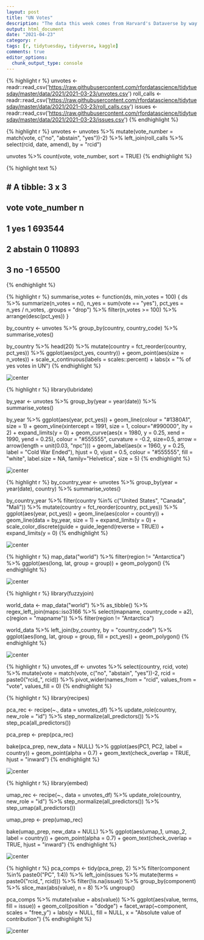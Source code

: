 ```yaml
---
layout: post
title: "UN Votes"
description: "The data this week comes from Harvard's Dataverse by way of Mine Çetinkaya-Rundel, David Robinson, and Nicholas Goguen-Compagnoni."
output: html_document
date: "2021-04-23"
category: r
tags: [r, tidytuesday, tidyverse, kaggle]
comments: true
editor_options: 
  chunk_output_type: console
---
```









{% highlight r %}
unvotes <- readr::read_csv('https://raw.githubusercontent.com/rfordatascience/tidytuesday/master/data/2021/2021-03-23/unvotes.csv')
roll_calls <- readr::read_csv('https://raw.githubusercontent.com/rfordatascience/tidytuesday/master/data/2021/2021-03-23/roll_calls.csv')
issues <- readr::read_csv('https://raw.githubusercontent.com/rfordatascience/tidytuesday/master/data/2021/2021-03-23/issues.csv')
{% endhighlight %}



{% highlight r %}
unvotes <- unvotes %>%
  mutate(vote_number = match(vote, c("no", "abstain", "yes"))-2) %>%
  left_join(roll_calls %>%
              select(rcid, date, amend), by = "rcid")

unvotes %>%
  count(vote, vote_number, sort = TRUE)
{% endhighlight %}



{% highlight text %}
## # A tibble: 3 x 3
##   vote    vote_number      n
##   <chr>         <dbl>  <int>
## 1 yes               1 693544
## 2 abstain           0 110893
## 3 no               -1  65500
{% endhighlight %}


{% highlight r %}
summarise_votes <- function(ds, min_votes = 100) {
  ds %>%
    summarize(n_votes = n(),
            n_yes = sum(vote == "yes"),
            pct_yes = n_yes / n_votes,
            .groups = "drop") %>%
  filter(n_votes >= 100) %>%
  arrange(desc(pct_yes))
}


by_country <- unvotes %>%
  group_by(country, country_code) %>%
  summarise_votes()


by_country %>%
  head(20) %>%
  mutate(country = fct_reorder(country, pct_yes)) %>%
  ggplot(aes(pct_yes, country)) +
  geom_point(aes(size = n_votes)) +
  scale_x_continuous(labels = scales::percent) +
  labs(x = "% of yes votes in UN")
{% endhighlight %}

![center](/figs/2021-03-23-un-votes/unnamed-chunk-3-1.png)



{% highlight r %}
library(lubridate)

by_year <- unvotes %>%
  group_by(year = year(date)) %>%
  summarise_votes()


by_year %>%
  ggplot(aes(year, pct_yes)) +
  geom_line(colour = "#1380A1", size = 1) +
  geom_vline(xintercept = 1991, size = 1, colour="#990000", lty = 2) +
  expand_limits(y = 0) +
  geom_curve(aes(x = 1980, y = 0.25, xend = 1990, yend = 0.25), 
                           colour = "#555555", 
                           curvature = -0.2,
                           size=0.5,
             arrow = arrow(length = unit(0.03, "npc"))) +
  geom_label(aes(x = 1960, y = 0.25, label = "Cold War Ended"), 
                           hjust = 0, 
                           vjust = 0.5, 
                           colour = "#555555", 
                           fill = "white", 
                           label.size = NA, 
                           family="Helvetica", 
                           size = 5)
{% endhighlight %}

![center](/figs/2021-03-23-un-votes/unnamed-chunk-4-1.png)



{% highlight r %}
by_country_year <- unvotes %>%
  group_by(year = year(date),
           country) %>%
  summarise_votes()


by_country_year %>%
  filter(country %in% c("United States", "Canada", "Mali")) %>%
  mutate(country = fct_reorder(country, pct_yes)) %>%
  ggplot(aes(year, pct_yes)) +
  geom_line(aes(color = country)) +
  geom_line(data = by_year, size = 1) +
  expand_limits(y = 0) +
  scale_color_discrete(guide = guide_legend(reverse = TRUE)) +
  expand_limits(y = 0)
{% endhighlight %}

![center](/figs/2021-03-23-un-votes/unnamed-chunk-5-1.png)


{% highlight r %}
map_data("world") %>%
  filter(region != "Antarctica") %>%
  ggplot(aes(long, lat, group = group)) +
  geom_polygon()
{% endhighlight %}

![center](/figs/2021-03-23-un-votes/unnamed-chunk-6-1.png)



{% highlight r %}
library(fuzzyjoin)

world_data <- map_data("world") %>%
  as_tibble() %>%
  regex_left_join(maps::iso3166 %>%
                    select(mapname, country_code = a2),
                  c(region = "mapname")) %>%
  filter(region != "Antarctica")


world_data %>%
  left_join(by_country, by = "country_code") %>%
  ggplot(aes(long, lat, group = group, fill = pct_yes)) +
  geom_polygon()
{% endhighlight %}

![center](/figs/2021-03-23-un-votes/unnamed-chunk-7-1.png)



{% highlight r %}
unvotes_df <- unvotes %>%
  select(country, rcid, vote) %>%
  mutate(vote = match(vote, c("no", "abstain", "yes"))-2,
         rcid = paste0("rcid_", rcid)) %>%
  pivot_wider(names_from = "rcid", values_from = "vote", values_fill = 0)
{% endhighlight %}



{% highlight r %}
library(recipes)

pca_rec <- recipe(~., data = unvotes_df) %>%
  update_role(country, new_role = "id") %>%
  step_normalize(all_predictors()) %>%
  step_pca(all_predictors())

pca_prep <- prep(pca_rec)


bake(pca_prep, new_data = NULL) %>%
  ggplot(aes(PC1, PC2, label = country)) +
  geom_point(alpha = 0.7) +
  geom_text(check_overlap = TRUE, hjust = "inward")
{% endhighlight %}

![center](/figs/2021-03-23-un-votes/unnamed-chunk-9-1.png)



{% highlight r %}
library(embed)

umap_rec <- recipe(~., data = unvotes_df) %>%
  update_role(country, new_role = "id") %>%
  step_normalize(all_predictors()) %>%
  step_umap(all_predictors())

umap_prep <- prep(umap_rec)


bake(umap_prep, new_data = NULL) %>%
  ggplot(aes(umap_1, umap_2, label = country)) +
  geom_point(alpha = 0.7) +
  geom_text(check_overlap = TRUE, hjust = "inward")
{% endhighlight %}

![center](/figs/2021-03-23-un-votes/unnamed-chunk-10-1.png)



{% highlight r %}
pca_comps <- tidy(pca_prep, 2) %>%
  filter(component %in% paste0("PC", 1:4)) %>%
  left_join(issues %>% mutate(terms = paste0("rcid_", rcid))) %>%
  filter(!is.na(issue)) %>%
  group_by(component) %>%
  slice_max(abs(value), n = 8) %>%
  ungroup()

pca_comps %>%
  mutate(value = abs(value)) %>%
  ggplot(aes(value, terms, fill = issue)) +
  geom_col(position = "dodge") +
  facet_wrap(~component, scales = "free_y") +
  labs(y = NULL, fill = NULL,
       x  = "Absolute value of contribution")
{% endhighlight %}

![center](/figs/2021-03-23-un-votes/unnamed-chunk-11-1.png)

